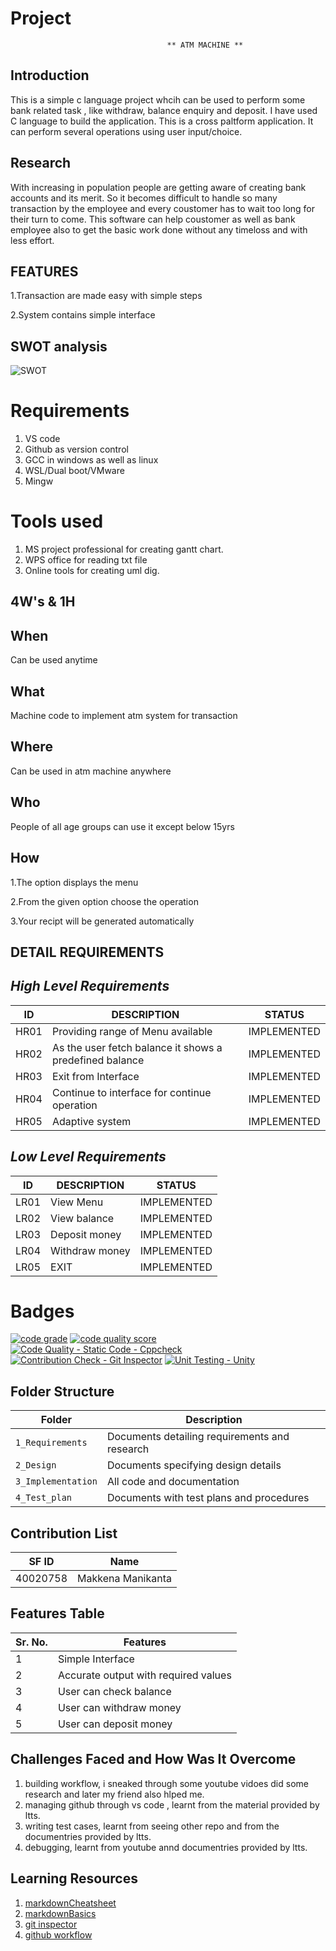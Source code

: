 # Project 
                                       ** ATM MACHINE **

## Introduction
  This is a simple c language project whcih can be used to perform some bank related task , like withdraw, balance enquiry and deposit. I have used  C language to build the application. This is a cross paltform application. It can perform several operations using user input/choice. 
     
## Research

With increasing in population people are getting aware of creating bank accounts and its merit. So it becomes difficult to handle so many transaction by the employee and every coustomer has to wait too long for their turn to come. This software can help coustomer as well as bank employee also to get the basic work done without any timeloss and with less effort.

## FEATURES
 1.Transaction are made easy with simple steps
 
 2.System contains simple interface 
 
 ## SWOT analysis
 
 ![SWOT](https://user-images.githubusercontent.com/49717147/125602923-09304357-a40a-4140-9175-aa3d5bc1f747.png)

# Requirements
1. VS code
2. Github as version control
3. GCC in windows as well as linux
4. WSL/Dual boot/VMware
5. Mingw

# Tools used
1. MS project professional for creating gantt chart.
2. WPS office for reading txt file
3. Online tools for creating uml dig.

## 4W's & 1H
 
## When
   Can be used anytime
   
## What
   Machine code to implement atm system for transaction

## Where
   Can be used in atm machine anywhere

## Who
   People of all age groups can use it except below 15yrs

## How
1.The option displays the menu

2.From the given option choose the operation

3.Your recipt will be generated automatically

## DETAIL REQUIREMENTS
## *High Level Requirements* 
ID  | DESCRIPTION                           | STATUS
----|---------------------------------------|-------
HR01| Providing range of Menu available     | IMPLEMENTED
HR02| As the user fetch balance it shows a predefined balance | IMPLEMENTED
HR03| Exit from Interface | IMPLEMENTED
HR04| Continue to interface for continue operation | IMPLEMENTED
HR05| Adaptive system | IMPLEMENTED

## *Low Level Requirements* 
ID  | DESCRIPTION                           | STATUS
----|---------------------------------------|-------
LR01| View Menu   | IMPLEMENTED
LR02| View balance | IMPLEMENTED
LR03| Deposit money | IMPLEMENTED
LR04|Withdraw money | IMPLEMENTED
LR05| EXIT| IMPLEMENTED



# Badges
[![code grade](https://www.code-inspector.com/project/28147/status/svg)](https://frontend.code-inspector.com/public/project/28147/https://github.com/manikantamakkena/M1_ATMproject_C.git/dashboard)
[![code quality score](https://www.code-inspector.com/project/28147/score/svg)](https://frontend.code-inspector.com/public/project/28147/https://github.com/manikantamakkena/M1_ATMproject_C.git/dashboard)
[![Code Quality - Static Code - Cppcheck](https://github.com/MAKKENAMANIKANTA/https://github.com/manikantamakkena/M1_ATMproject_C.git/actions/workflows/cppcheck.yml/badge.svg)](https://github.com/MAKKENAMANIKANTA/https://github.com/manikantamakkena/M1_ATMproject_C.git/actions/workflows/cppcheck.yml)
[![Contribution Check - Git Inspector](https://github.com/MAKKENAMANIKANTA/https://github.com/manikantamakkena/M1_ATMproject_C.git/workflows/gitinspector.yml/badge.svg)](https://github.com/MAKKENAMANIKANTA/https://github.com/manikantamakkena/M1_ATMproject_C.git/actions/workflows/gitinspector.yml)
[![Unit Testing - Unity](https://github.com/MAKKENAMANIKANTA/https://github.com/manikantamakkena/M1_ATMproject_C.git/actions/workflows/unity.yml/badge.svg)](https://github.com/MAKKENAMANIKANTA/https://github.com/manikantamakkena/M1_ATMproject_C.git/actions/workflows/unity.yml)

## Folder Structure

| Folder             | Description                                   |
| ------------------ | --------------------------------------------- |
| `1_Requirements`   | Documents detailing requirements and research |
| `2_Design`         | Documents specifying design details           |
| `3_Implementation` | All code and documentation                    |
| `4_Test_plan`      | Documents with test plans and procedures      |

## Contribution List

| SF ID  | Name          | 
|--------|-------------- |
| 40020758 | Makkena Manikanta   | 

## Features Table 

|Sr. No. | Features                             |
|--------|------------------------------------  |
| 1      | Simple Interface                     |
| 2      | Accurate output with required values |
| 3      | User can check balance               |
| 4      | User can withdraw money              |
| 5      | User can deposit money               |

## Challenges Faced and How Was It Overcome

1. building workflow, i sneaked through some youtube vidoes did some research and later my friend also hlped me.
2. managing github through vs code , learnt from the material provided by ltts.
3. writing test cases, learnt from seeing other repo and from the documentries provided by ltts.
4. debugging, learnt from youtube annd documentries provided by ltts.

## Learning Resources

1. [markdownCheatsheet](https://github.com/adam-p/markdown-here/wiki/Markdown-Cheatsheet)
2. [markdownBasics](https://guides.github.com/features/mastering-markdown/)
3. [git inspector](https://github.com/ejwa/gitinspector.git)
4. [github workflow](https://docs.github.com/en/actions/learn-github-action)
